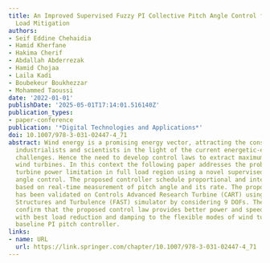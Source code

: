 ```yaml
---
title: An Improved Supervised Fuzzy PI Collective Pitch Angle Control for Wind Turbine
  Load Mitigation
authors:
- Seif Eddine Chehaidia
- Hamid Kherfane
- Hakima Cherif
- Abdallah Abderrezak
- Hamid Chojaa
- Laila Kadi
- Boubekeur Boukhezzar
- Mohammed Taoussi
date: '2022-01-01'
publishDate: '2025-05-01T17:14:01.516140Z'
publication_types:
- paper-conference
publication: '*Digital Technologies and Applications*'
doi: 10.1007/978-3-031-02447-4_71
abstract: Wind energy is a promising energy vector, attracting the consideration of
  industrialists and scientists in the light of the current energetic-environmental
  challenges. Hence the need to develop control laws to extract maximum profit from
  wind turbines. In this context the following paper addresses the problem of wind
  turbine power limitation in full load region using a novel supervised fuzzy PI pitch
  angle control. The proposed controller schedule proportional and integral gains
  based on real-time measurement of pitch angle and its rate. The proposed control
  has been validated on Controls Advanced Research Turbine (CART) using Fatigue, Aerodynamics,
  Structures and Turbulence (FAST) simulator by considering 9 DOFs. The obtained results
  confirm that the proposed control law provides better power and speed regulation
  with best load reduction and damping to the flexible modes of wind turbine than
  baseline PI pitch controller.
links:
- name: URL
  url: https://link.springer.com/chapter/10.1007/978-3-031-02447-4_71
---
```

